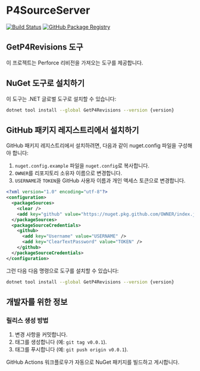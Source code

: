 # P4SourceServer

[![Build Status](https://github.com/USERNAME/P4SourceServer/workflows/Build%20Solution/badge.svg)](https://github.com/StudioBside/P4SourceServer/actions)
[![GitHub Package Registry](https://github.com/USERNAME/P4SourceServer/workflows/Publish%20NuGet%20Package/badge.svg)](https://github.com/StudioBside/P4SourceServer/packages)

## GetP4Revisions 도구

이 프로젝트는 Perforce 리비전을 가져오는 도구를 제공합니다.

## NuGet 도구로 설치하기

이 도구는 .NET 글로벌 도구로 설치할 수 있습니다:

```bash
dotnet tool install --global GetP4Revisions --version {version}
```

## GitHub 패키지 레지스트리에서 설치하기

GitHub 패키지 레지스트리에서 설치하려면, 다음과 같이 nuget.config 파일을 구성해야 합니다:

1. `nuget.config.example` 파일을 `nuget.config`로 복사합니다.
2. `OWNER`를 리포지토리 소유자 이름으로 변경합니다.
3. `USERNAME`과 `TOKEN`을 GitHub 사용자 이름과 개인 액세스 토큰으로 변경합니다.

```xml
<?xml version="1.0" encoding="utf-8"?>
<configuration>
  <packageSources>
    <clear />
    <add key="github" value="https://nuget.pkg.github.com/OWNER/index.json" />
  </packageSources>
  <packageSourceCredentials>
    <github>
      <add key="Username" value="USERNAME" />
      <add key="ClearTextPassword" value="TOKEN" />
    </github>
  </packageSourceCredentials>
</configuration>
```

그런 다음 다음 명령으로 도구를 설치할 수 있습니다:

```bash
dotnet tool install --global GetP4Revisions --version {version}
```

## 개발자를 위한 정보

### 릴리스 생성 방법

1. 변경 사항을 커밋합니다.
2. 태그를 생성합니다 (예: `git tag v0.0.1`).
3. 태그를 푸시합니다 (예: `git push origin v0.0.1`).

GitHub Actions 워크플로우가 자동으로 NuGet 패키지를 빌드하고 게시합니다.
